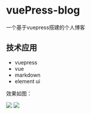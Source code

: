 # vuePress-blog
一个基于vuepress搭建的个人博客

## 技术应用
- vuepress
- vue
- markdown
- element ui

效果如图：

![](./vuePress-blog/blob/master/vuepress-pro/docs/.vuepress/public/img/logo.jpg)
![](../.vuepress/public/img/demo2.jpg)

